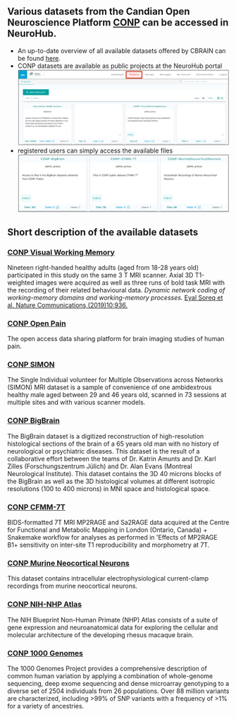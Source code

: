 ## Various datasets from the Candian Open Neuroscience Platform [CONP](https://conp.ca/) can be accessed in NeuroHub.
* An up-to-date overview of all available datasets offered by CBRAIN can be found [here](https://portal.cbrain.mcgill.ca/available).
* CONP datasets are available as public projects at the NeuroHub portal
![](https://github.com/neurohub/neurohub_documentation/blob/master/images/CONP_1.png)
* registered users can simply access the available files
![](https://github.com/neurohub/neurohub_documentation/blob/master/images/CONP_2.png)

## Short description of the available datasets

### [CONP Visual Working Memory](https://portal.conp.ca/dataset?id=projects/visual-working-memory) 
Nineteen right-handed healthy adults (aged from 18-28 years old) participated in this study on the same 3 T MRI scanner. Axial 3D T1-weighted images were acquired as well as three runs of bold task MRI with the recording of their related behavioural data.
_Dynamic network coding of working-memory domains and working-memory processes._ [Eyal Soreq et al. Nature Communications,(2019)10:936.](https://www.nature.com/articles/s41467-019-08840-8)


### [CONP Open Pain](http://openpain.org/)
The open access data sharing platform for brain imaging studies of human pain.

### [CONP SIMON](https://portal.conp.ca/dataset?id=projects/SIMON-dataset)
The Single Individual volunteer for Multiple Observations across Networks (SIMON) MRI dataset is a sample of convenience of one ambidextrous healthy male aged between 29 and 46 years old, scanned in 73 sessions at multiple sites and with various scanner models.

### [CONP BigBrain](https://bigbrainproject.org)
The BigBrain dataset is a digitized reconstruction of high-resolution histological sections of the brain of a 65 years old man with no history of neurological or psychiatric diseases. This dataset is the result of a collaborative effort between the teams of Dr. Katrin Amunts and Dr. Karl Zilles (Forschungszentrum Jülich) and Dr. Alan Evans (Montreal Neurological Institute). This dataset contains the 3D 40 microns blocks of the BigBrain as well as the 3D histological volumes at different isotropic resolutions (100 to 400 microns) in MNI space and histological space.


### [CONP CFMM-7T](https://portal.conp.ca/dataset?id=projects/CFMM_7T__MP2RAGE_T1_mapping)
BIDS-formatted 7T MRI MP2RAGE and Sa2RAGE data acquired at the Centre for Functional and Metabolic Mapping in London (Ontario, Canada) + Snakemake workflow for analyses as performed in 'Effects of MP2RAGE B1+ sensitivity on inter-site T1 reproducibility and morphometry at 7T.

### [CONP Murine Neocortical Neurons](https://portal.conp.ca/dataset?id=projects/Intracellular_Recordings_of_Murine_Neocortical_Neurons) 
This dataset contains intracellular electrophysiological current-clamp recordings from murine neocortical neurons.

### [CONP NIH-NHP Atlas](https://portal.conp.ca/dataset?id=projects/nhpatlas)
The NIH Blueprint Non-Human Primate (NHP) Atlas consists of a suite of gene expression and neuroanatomical data for exploring the cellular and molecular architecture of the developing rhesus macaque brain.

### [CONP 1000 Genomes](https://portal.conp.ca/dataset?id=projects/1000GenomesProject)
The 1000 Genomes Project provides a comprehensive description of common human variation by applying a combination of whole-genome sequencing, deep exome sequencing and dense microarray genotyping to a diverse set of 2504 individuals from 26 populations. Over 88 million variants are characterized, including >99% of SNP variants with a frequency of >1% for a variety of ancestries.


